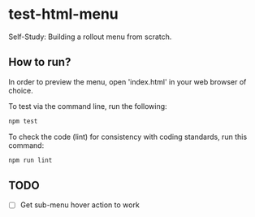 # test-html-menu
Self-Study: Building a rollout menu from scratch.

## How to run?

In order to preview the menu, open 'index.html' in your web browser of choice.


To test via the command line, run the following:
```bash
npm test
```

To check the code (lint) for consistency with coding standards, run this command:
```bash
npm run lint
```

## TODO
* [ ] Get sub-menu hover action to work
